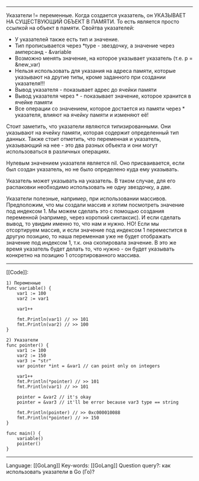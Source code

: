 ___
Указатели != переменные. Когда создается указатель, он УКАЗЫВАЕТ НА СУЩЕСТВУЮЩИЙ ОБЪЕКТ В ПАМЯТИ. То есть является просто ссылкой на объект в памяти. 
Свойтва указателей:
- У указателей также есть тип и значение.
- Тип прописывается через \*type - звездочку, а значение через амперсанд - &variable
- Возможно менять значение, на которое указывает указатель (т.е. p = &new_var) 
- Нельзя использовать для указания на адреса памяти, которые указывают на другие типы, кроме заданного при создании указателя!!!
- Вывод указателя - показывает адрес до ячейки памяти
- Вывод указателя через \* - показывает значение, которое хранится в ячейке памяти
- Все операции со значением, которое достается из памяти через \* указателя, влияют на ячейку памяти и изменяют её!

Стоит заметить, что указатели являются типизированными. Они указывают на ячейку памяти, которая содержит определенный тип данных. Также стоит отметить, что переменная и указатель, указывающий на нее - это два разных объекта и они могут использоваться в различных операциях. 

Нулевым значением указателя является nil. Оно присваивается, если был создан указатель, но не было определено куда ему указывать. 

Указатель может указывать на указатель. В таком случае, для его распаковки необходимо использовать не одну звездочку, а две. 

Указатели полезные, например, при использовании массивов. Предположим, что мы создали массив и хотим посмотреть значение под индексом 1. Мы можем сделать это с помощью создания переменной (например, через короткий синтаксис). И если сделать вывод, то увидим именно то, что нам и нужно. НО! Если мы отсортируем массив, и если значение под индексом 1 переместится в другую позицию, то наша переменная уже не будет отображать значение под индексом 1, т.к. она скопировала значение. В это же время указатель будет делать то, что нужно - он будет указывать конкретно на позицию 1 отсортированного массива. 
___
[[Code]]:
```
1) Переменные
func variable() {
	var1 := 100
	var2 := var1

	var1++

	fmt.Println(var1) // >> 101
	fmt.Println(var2) // >> 100
}

2) Указатели
func pointer() {
	var1 := 100
	var2 := 150
	var3 := "str"
	var pointer *int = &var1 // can point only on integers

	var1++
	fmt.Println(*pointer) // >> 101
	fmt.Println(var1) // >> 101
	
	pointer = &var2 // it's okay
	pointer = &var3 // it'll be error because var3 type == string

	fmt.Println(pointer) // >> 0xc000010088
	fmt.Println(*pointer) // >> 150
}

func main() {
	variable()
	pointer()
}
```
___
Language: [[GoLang]]
Key-words:  [[GoLang]]
Question query?:  как использовать указатели в Go (Го)?